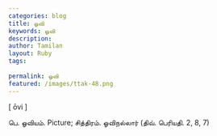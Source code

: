```yaml
---
categories: blog
title: ஓவி
keywords: ஓவி
description: 
author: Tamilan
layout: Ruby
tags: 
 
permalink: ஓவி
featured: /images/ttak-48.png
---
```

  
[ ōvi ]  
  
பெ. ஓவியம். Picture; சித்திரம். ஓவிநல்லார் (திவ். பெரியதி. 2, 8, 7)
